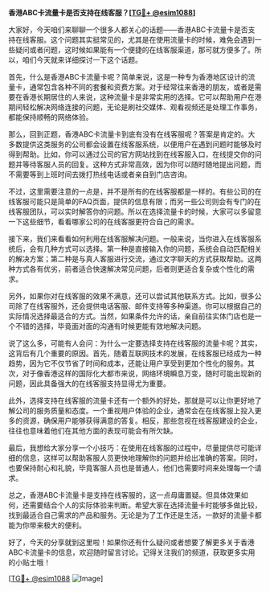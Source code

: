 **香港ABC卡流量卡是否支持在线客服？[[TG💪+ @esim1088](https://t.me/s/esim1088)]**

大家好，今天咱们来聊聊一个很多人都关心的话题——香港ABC卡流量卡是否支持在线客服。这个问题其实挺常见的，尤其是在使用流量卡的时候，难免会遇到一些疑问或者问题，这时候如果能有一个便捷的在线客服渠道，那可就方便多了。所以，咱们今天就来详细探讨一下这个话题。

首先，什么是香港ABC卡流量卡呢？简单来说，这是一种专为香港地区设计的流量卡，通常包含各种不同的套餐和资费方案。对于经常往来香港的朋友，或者是需要在香港长期居住的人来说，这种流量卡是非常实用的选择。它可以帮助用户在港期间轻松解决网络连接的问题，无论是刷社交媒体、观看视频还是处理工作事务，都能保持顺畅的网络体验。

那么，回到正题，香港ABC卡流量卡到底有没有在线客服呢？答案是肯定的。大多数提供这类服务的公司都会设置在线客服系统，以便用户在遇到问题时能够及时得到帮助。比如，你可以通过公司的官方网站找到在线客服入口，在线提交你的问题并等待客服人员的回复。这种方式非常高效，因为你可以随时随地提出问题，而不需要等到上班时间去拨打热线电话或者亲自到门店咨询。

不过，这里需要注意的一点是，并不是所有的在线客服都是一样的。有些公司的在线客服可能只是简单的FAQ页面，提供的信息有限；而另一些公司则会有专门的在线客服团队，可以实时解答你的问题。所以在选择流量卡的时候，大家可以多留意一下这些细节，看看哪家公司的在线客服更符合自己的需求。

接下来，我们来看看如何利用在线客服解决问题。一般来说，当你进入在线客服系统后，会有几种方式可以选择。第一种是直接输入你的问题，系统会自动匹配相关的解决方案；第二种是与真人客服进行交流，通过文字聊天的方式获取帮助。这两种方式各有优劣，前者适合快速解决常见问题，后者则更适合复杂或个性化的需求。

另外，如果你对在线客服的效果不满意，还可以尝试其他联系方式。比如，很多公司除了在线客服外，还会提供电话客服、邮件支持等多种渠道。你可以根据自己的实际情况选择最适合的方式。当然，如果条件允许的话，亲自前往实体门店也是一个不错的选择，毕竟面对面的沟通有时候更能有效地解决问题。

说了这么多，可能有人会问：为什么一定要选择支持在线客服的流量卡呢？其实，这背后有几个重要的原因。首先，随着互联网技术的发展，在线客服已经成为一种趋势，因为它不仅节省了时间和成本，还能让用户享受到更加个性化的服务。其次，对于像香港这样的国际化大都市来说，网络环境瞬息万变，随时可能出现新的问题，因此具备强大的在线客服支持显得尤为重要。

此外，选择支持在线客服的流量卡还有一个额外的好处，那就是可以让你更好地了解公司的服务质量和态度。一个重视用户体验的企业，通常会在在线客服上投入更多的资源，确保用户能够获得满意的答复。相反，那些忽视在线客服建设的企业，往往也意味着他们在其他方面的表现可能会有所欠缺。

最后，我想给大家分享一个小技巧：在使用在线客服的过程中，尽量提供尽可能详细的信息，这样可以帮助客服人员更快地理解你的问题并给出准确的答案。同时，也要保持耐心和礼貌，毕竟客服人员也是普通人，他们也需要时间来处理每一个请求。

总之，香港ABC卡流量卡是支持在线客服的，这一点毋庸置疑。但具体效果如何，还需要结合个人的实际体验来判断。希望大家在选择流量卡时能够多做比较，找到最适合自己需求的产品和服务。无论是为了工作还是生活，一款好的流量卡都能为你带来极大的便利。

好了，今天的分享就到这里啦！如果你还有什么疑问或者想要了解更多关于香港ABC卡流量卡的信息，欢迎随时留言讨论。记得关注我们的频道，获取更多实用的小贴士哦！

[[TG💪+ @esim1088](https://t.me/s/esim1088) ![Image](https://i.postimg.cc/4NQfJmqS/Snipaste-2025-05-13-00-14-12.png)]